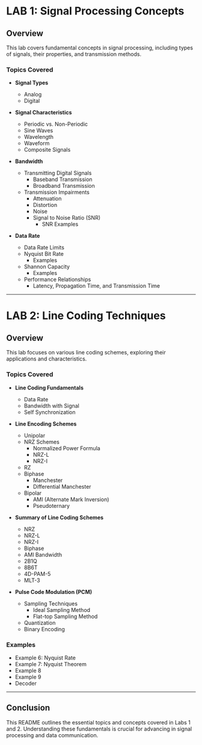 # LAB 1: Signal Processing Concepts

## Overview
This lab covers fundamental concepts in signal processing, including types of signals, their properties, and transmission methods.

### Topics Covered
- **Signal Types**
  - Analog
  - Digital

- **Signal Characteristics**
  - Periodic vs. Non-Periodic
  - Sine Waves
  - Wavelength
  - Waveform
  - Composite Signals

- **Bandwidth**
  - Transmitting Digital Signals
    - Baseband Transmission
    - Broadband Transmission
  - Transmission Impairments
    - Attenuation
    - Distortion
    - Noise
    - Signal to Noise Ratio (SNR)
      - SNR Examples

- **Data Rate**
  - Data Rate Limits
  - Nyquist Bit Rate
    - Examples
  - Shannon Capacity
    - Examples
  - Performance Relationships
    - Latency, Propagation Time, and Transmission Time

---

# LAB 2: Line Coding Techniques

## Overview
This lab focuses on various line coding schemes, exploring their applications and characteristics.

### Topics Covered
- **Line Coding Fundamentals**
  - Data Rate
  - Bandwidth with Signal
  - Self Synchronization

- **Line Encoding Schemes**
  - Unipolar
  - NRZ Schemes
    - Normalized Power Formula
    - NRZ-L
    - NRZ-I
  - RZ
  - Biphase
    - Manchester
    - Differential Manchester
  - Bipolar
    - AMI (Alternate Mark Inversion)
    - Pseudoternary

- **Summary of Line Coding Schemes**
  - NRZ
  - NRZ-L
  - NRZ-I
  - Biphase
  - AMI Bandwidth
  - 2B1Q
  - 8B6T
  - 4D-PAM-5
  - MLT-3

- **Pulse Code Modulation (PCM)**
  - Sampling Techniques
    - Ideal Sampling Method
    - Flat-top Sampling Method
  - Quantization
  - Binary Encoding

### Examples
- Example 6: Nyquist Rate
- Example 7: Nyquist Theorem
- Example 8
- Example 9
- Decoder

---

## Conclusion
This README outlines the essential topics and concepts covered in Labs 1 and 2. Understanding these fundamentals is crucial for advancing in signal processing and data communication.
